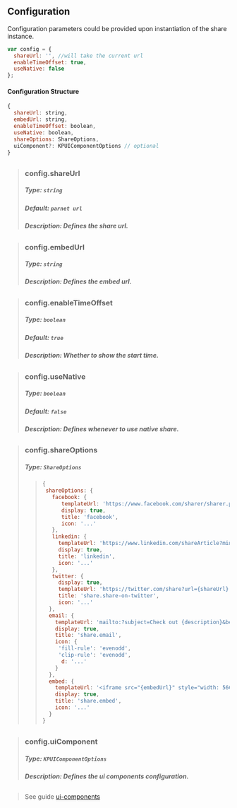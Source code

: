 ## Configuration

Configuration parameters could be provided upon instantiation of the share instance.

```js
var config = {
  shareUrl: '', //will take the current url
  enableTimeOffset: true,
  useNative: false
};
```

#### Configuration Structure

```js
{
  shareUrl: string,
  embedUrl: string,
  enableTimeOffset: boolean,
  useNative: boolean,
  shareOptions: ShareOptions,
  uiComponent?: KPUIComponentOptions // optional
}
```

##

> ### config.shareUrl
>
> ##### Type: `string`
>
> ##### Default: `parnet url`
>
> ##### Description: Defines the share url.

##

> ### config.embedUrl
>
> ##### Type: `string`
>
> ##### Description: Defines the embed url.

##
> ### config.enableTimeOffset
>
> ##### Type: `boolean`
>
> ##### Default: `true`
>
> ##### Description: Whether to show the start time.

##

> ### config.useNative
>
> ##### Type: `boolean`
>
> ##### Default: `false`
>
> ##### Description: Defines whenever to use native share.

##

> ### config.shareOptions
>
> ##### Type: `ShareOptions`
>
> > ```js
> > {
> >  shareOptions: {
> >    facebook: {
> >       templateUrl: 'https://www.facebook.com/sharer/sharer.php?u={shareUrl}',
> >       display: true,
> >       title: 'facebook',
> >       icon: '...'
> >    },
> >    linkedin: {
> >      templateUrl: 'https://www.linkedin.com/shareArticle?mini=true&url={shareUrl}',
> >      display: true,
> >      title: 'linkedin',
> >      icon: '...'
> >    },
> >    twitter: {
> >      display: true,
> >      templateUrl: 'https://twitter.com/share?url={shareUrl}',
> >      title: 'share.share-on-twitter',
> >      icon: '...'
> >   },
> >   email: {
> >     templateUrl: 'mailto:?subject=Check out {description}&body=Check out {description} - {shareUrl}',
> >     display: true,
> >     title: 'share.email',
> >     icon: {
> >      'fill-rule': 'evenodd',
> >      'clip-rule': 'evenodd',
> >       d: '...'
> >     }
> >   },
> >   embed: {
> >     templateUrl: '<iframe src="{embedUrl}" style="width: 560px;height: 395px" allowfullscreen webkitallowfullscreen mozAllowFullScreen frameborder="0" allow="accelerometer *; autoplay *; encrypted-media *; gyroscope *; picture-in-picture *"/>',
> >     display: true,
> >     title: 'share.embed',
> >     icon: '...'
> >   }
> > }
> > ```

##

> ### config.uiComponent
>
> ##### Type: `KPUIComponentOptions`
>
> ##### Description: Defines the ui components configuration.

##

> See guide [ui-components](https://github.com/kaltura/playkit-js-ui/blob/master/docs/ui-components.md)
